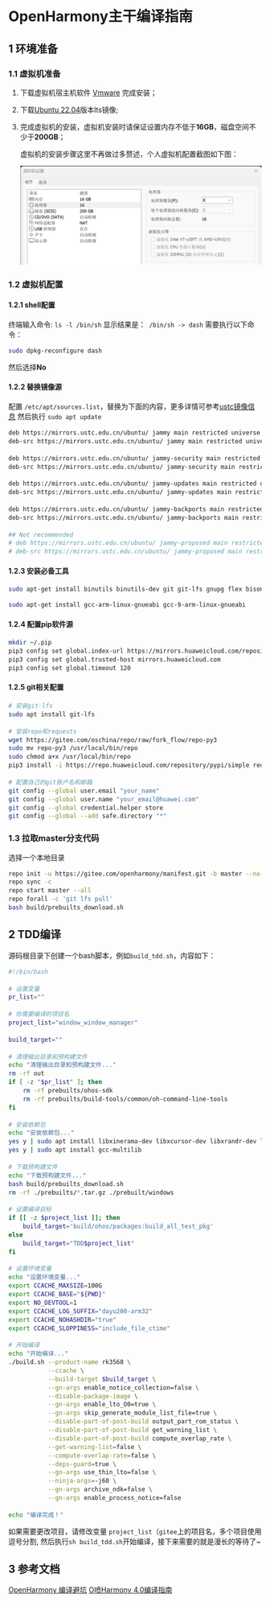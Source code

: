 # OpenHarmony主干编译指南

## 1 环境准备

### 1.1 虚拟机准备

1. 下载虚拟机宿主机软件 [Vmware](https://softwareupdate.vmware.com/cds/vmw-desktop/ws/17.6.1/24319023/windows/core/) 完成安装；

2. 下载[Ubuntu 22.04](https://releases.ubuntu.com/jammy/ubuntu-22.04.5-live-server-amd64.iso)版本lts镜像;

3. 完成虚拟机的安装，虚拟机安装时请保证设置内存不低于**16GB**，磁盘空间不少于**200GB**；

   虚拟机的安装步骤这里不再做过多赘述，个人虚拟机配置截图如下图：

   ![vmware_configuration](figures/vmware_configuration.png)

### 1.2 虚拟机配置

#### 1.2.1 shell配置

终端输入命令: `ls -l /bin/sh`
显示结果是：` /bin/sh -> dash`
需要执行以下命令：

```bash
sudo dpkg-reconfigure dash
```

然后选择**No**

#### 1.2.2 替换镜像源

配置 `/etc/apt/sources.list`，替换为下面的内容，更多详情可参考[ustc镜像信息](https://mirrors.ustc.edu.cn/repogen/)
然后执行 `sudo apt update`

```bash
deb https://mirrors.ustc.edu.cn/ubuntu/ jammy main restricted universe multiverse
deb-src https://mirrors.ustc.edu.cn/ubuntu/ jammy main restricted universe multiverse

deb https://mirrors.ustc.edu.cn/ubuntu/ jammy-security main restricted universe multiverse
deb-src https://mirrors.ustc.edu.cn/ubuntu/ jammy-security main restricted universe multiverse

deb https://mirrors.ustc.edu.cn/ubuntu/ jammy-updates main restricted universe multiverse
deb-src https://mirrors.ustc.edu.cn/ubuntu/ jammy-updates main restricted universe multiverse

deb https://mirrors.ustc.edu.cn/ubuntu/ jammy-backports main restricted universe multiverse
deb-src https://mirrors.ustc.edu.cn/ubuntu/ jammy-backports main restricted universe multiverse

## Not recommended
# deb https://mirrors.ustc.edu.cn/ubuntu/ jammy-proposed main restricted universe multiverse
# deb-src https://mirrors.ustc.edu.cn/ubuntu/ jammy-proposed main restricted universe multiverse
```

#### 1.2.3 安装必备工具

```bash
sudo apt-get install binutils binutils-dev git git-lfs gnupg flex bison gperf build-essential zip curl zlib1g-dev   libc6-dev-i386 lib32ncurses5-dev x11proto-core-dev libx11-dev lib32z1-dev ccache libgl1-mesa-dev libxml2-utils xsltproc unzip m4 bc gnutls-bin python3 python3-pip ruby genext2fs device-tree-compiler make libffi-dev e2fsprogs pkg-config perl openssl libssl-dev libelf-dev libdwarf-dev u-boot-tools mtd-utils cpio doxygen liblz4-tool openjdk-8-jre gcc g++ texinfo dosfstools mtools default-jre default-jdk libncurses5 apt-utils wget scons python3-distutils tar rsync git-core libxml2-dev lib32z-dev grsync xxd libglib2.0-dev libpixman-1-dev kmod jfsutils reiserfsprogs xfsprogs squashfs-tools pcmciautils quota ppp libtinfo-dev libtinfo5 libncurses5-dev libncursesw5 libstdc++6 gcc-arm-none-eabi vim ssh locales libxinerama-dev libxcursor-dev libxrandr-dev libxi-dev
```

```bash
sudo apt-get install gcc-arm-linux-gnueabi gcc-9-arm-linux-gnueabi
```

#### 1.2.4 配置pip软件源

```bash
mkdir ~/.pip
pip3 config set global.index-url https://mirrors.huaweicloud.com/repository/pypi/simple
pip3 config set global.trusted-host mirrors.huaweicloud.com
pip3 config set global.timeout 120
```

#### 1.2.5 git相关配置

```bash
# 安装git-lfs
sudo apt install git-lfs

# 安装repo和requests
wget https://gitee.com/oschina/repo/raw/fork_flow/repo-py3
sudo mv repo-py3 /usr/local/bin/repo
sudo chmod a+x /usr/local/bin/repo
pip3 install -i https://repo.huaweicloud.com/repository/pypi/simple requests

# 配置自己的git账户名和邮箱
git config --global user.email "your_name"
git config --global user.name "your_email@huawei.com"
git config --global credential.helper store
git config --global --add safe.directory "*"
```

### 1.3 拉取master分支代码

选择一个本地目录
```bash
repo init -u https://gitee.com/openharmony/manifest.git -b master --no-repo-verify
repo sync -c
repo start master --all
repo forall -c 'git lfs pull'
bash build/prebuilts_download.sh
```

## 2 TDD编译

源码根目录下创建一个bash脚本，例如`build_tdd.sh`，内容如下：

```bash
#!/bin/bash

# 设置变量
pr_list=""

# 你需要编译的项目名
project_list="window_window_manager"

build_target=""

# 清理输出目录和预构建文件
echo "清理输出目录和预构建文件..."
rm -rf out
if [ -z "$pr_list" ]; then
    rm -rf prebuilts/ohos-sdk
    rm -rf prebuilts/build-tools/common/oh-command-line-tools
fi

# 安装依赖包
echo "安装依赖包..."
yes y | sudo apt install libxinerama-dev libxcursor-dev libxrandr-dev libxi-dev
yes y | sudo apt install gcc-multilib

# 下载预构建文件
echo "下载预构建文件..."
bash build/prebuilts_download.sh
rm -rf ./prebuilts/*.tar.gz ./prebuilt/windows

# 设置编译目标
if [[ -z $project_list ]]; then
    build_target='build/ohos/packages:build_all_test_pkg'
else
    build_target="TDD$project_list"
fi

# 设置环境变量
echo "设置环境变量..."
export CCACHE_MAXSIZE=100G
export CCACHE_BASE="${PWD}"
export NO_DEVTOOL=1
export CCACHE_LOG_SUFFIX="dayu200-arm32"
export CCACHE_NOHASHDIR="true"
export CCACHE_SLOPPINESS="include_file_ctime"

# 开始编译
echo "开始编译..."
./build.sh --product-name rk3568 \
           --ccache \
           --build-target $build_target \
           --gn-args enable_notice_collection=false \
           --disable-package-image \
           --gn-args enable_lto_O0=true \
           --gn-args skip_generate_module_list_file=true \
           --disable-part-of-post-build output_part_rom_status \
           --disable-part-of-post-build get_warning_list \
           --disable-part-of-post-build compute_overlap_rate \
           --get-warning-list=false \
           --compute-overlap-rate=false \
           --deps-guard=true \
           --gn-args use_thin_lto=false \
           --ninja-args=-j60 \
           --gn-args archive_ndk=false \
           --gn-args enable_process_notice=false

echo "编译完成！"
```

如果需要更改项目，请修改变量 `project_list`（`gitee`上的项目名，多个项目使用逗号分割, 然后执行`sh build_tdd.sh`开始编译，接下来需要的就是漫长的等待了~

## 3 参考文档

[OpenHarmony 编译避坑](https://forums.openharmony.cn/forum.php?mod=viewthread&tid=2075)
[O喷Harmony 4.0编译指南](https://forums.openharmony.cn/forum.php?mod=viewthread&tid=897)


